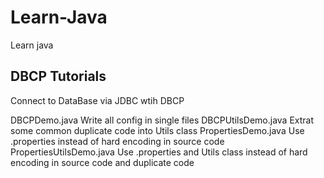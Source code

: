# Learn-Java
Learn java

## DBCP Tutorials
Connect to DataBase via JDBC wtih DBCP

DBCPDemo.java                   Write all config in single files
DBCPUtilsDemo.java              Extrat some common duplicate code into Utils class
PropertiesDemo.java             Use .properties instead of hard encoding in source code
PropertiesUtilsDemo.java        Use .properties and Utils class instead of hard encoding in source code and duplicate code
